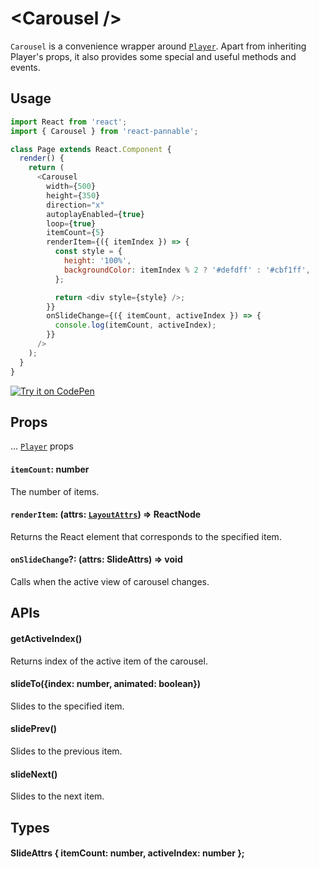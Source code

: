 # \<Carousel />

`Carousel` is a convenience wrapper around [`Player`](player.md). Apart from inheriting Player's props, it also provides some special and useful methods and events.

## Usage

```js
import React from 'react';
import { Carousel } from 'react-pannable';

class Page extends React.Component {
  render() {
    return (
      <Carousel
        width={500}
        height={350}
        direction="x"
        autoplayEnabled={true}
        loop={true}
        itemCount={5}
        renderItem={({ itemIndex }) => {
          const style = {
            height: '100%',
            backgroundColor: itemIndex % 2 ? '#defdff' : '#cbf1ff',
          };

          return <div style={style} />;
        }}
        onSlideChange={({ itemCount, activeIndex }) => {
          console.log(itemCount, activeIndex);
        }}
      />
    );
  }
}
```

[![Try it on CodePen](https://img.shields.io/badge/CodePen-Run-blue.svg?logo=CodePen)](https://codepen.io/cztflove/pen/JVVoma)

## Props

... [`Player`](player.md#props) props

#### `itemCount`: number

The number of items.

#### `renderItem`: (attrs: [`LayoutAttrs`](gridcontent.md#LayoutAttrs)) => ReactNode

Returns the React element that corresponds to the specified item.

#### `onSlideChange`?: (attrs: SlideAttrs) => void

Calls when the active view of carousel changes.

## APIs

#### getActiveIndex()

Returns index of the active item of the carousel.

#### slideTo({index: number, animated: boolean})

Slides to the specified item.

#### slidePrev()

Slides to the previous item.

#### slideNext()

Slides to the next item.

## Types

#### SlideAttrs { itemCount: number, activeIndex: number };
